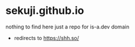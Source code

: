 # sekuji.github.io
nothing to find here
just a repo for is-a.dev domain
+ redirects to https://shh.so/
